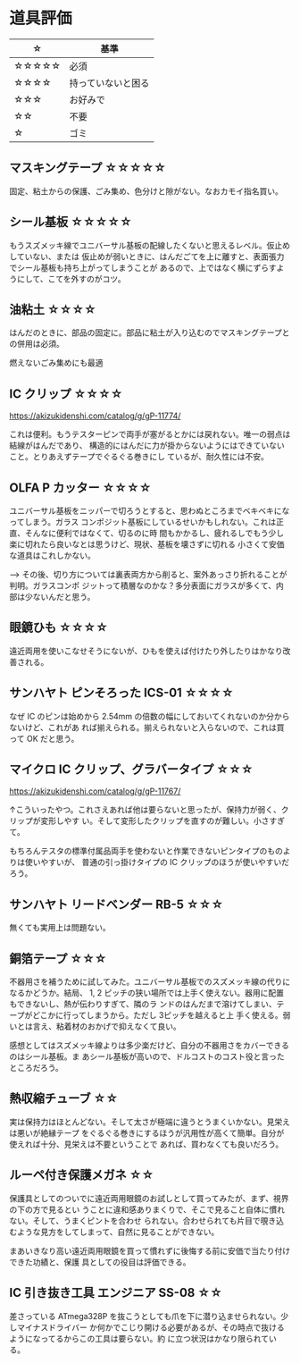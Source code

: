 # 道具評価

| ☆       | 基準               |
| ---      | ---                |
|☆☆☆☆☆| 必須               |
|☆☆☆☆  | 持っていないと困る |
|☆☆☆    | お好みで           |
|☆☆      | 不要               |
|☆        | ゴミ               |

## マスキングテープ ☆☆☆☆☆

固定、粘土からの保護、ごみ集め、色分けと隙がない。なおカモイ指名買い。

## シール基板 ☆☆☆☆☆

もうスズメッキ線でユニバーサル基板の配線したくないと思えるレベル。仮止めしていない、または
仮止めが弱いときに、はんだごてを上に離すと、表面張力でシール基板も持ち上がってしまうことが
あるので、上ではなく横にずらすようにして、こてを外すのがコツ。

## 油粘土 ☆☆☆☆

はんだのときに、部品の固定に。部品に粘土が入り込むのでマスキングテープとの併用は必須。

燃えないごみ集めにも最適

## IC クリップ ☆☆☆☆

https://akizukidenshi.com/catalog/g/gP-11774/

これは便利。もうテスターピンで両手が塞がるとかには戻れない。唯一の弱点は結線がはんだであり、
構造的にはんだに力が掛からないようにはできていないこと。とりあえずテープでぐるぐる巻きにし
ているが、耐久性には不安。

## OLFA P カッター ☆☆☆☆

ユニバーサル基板をニッパーで切ろうとすると、思わぬところまでベキベキになってしまう。ガラス
コンポジット基板にしているせいかもしれない。これは正直、そんなに便利ではなくて、切るのに時
間もかかるし、疲れるしでもう少し楽に切れたら良いなとは思うけど、現状、基板を壊さずに切れる
小さくて安価な道具はこれしかない。

--> その後、切り方については裏表両方から削ると、案外あっさり折れることが判明。ガラスコンポ
ジットって積層なのかな？多分表面にガラスが多くて、内部は少ないんだと思う。

## 眼鏡ひも ☆☆☆☆

遠近両用を使いこなせそうにないが、ひもを使えば付けたり外したりはかなり改善される。

## サンハヤト ピンそろった ICS-01 ☆☆☆☆

なぜ IC のピンは始めから 2.54mm の倍数の幅にしておいてくれないのか分からないけど、これがあ
れば揃えられる。揃えられないと入らないので、これは買って OK だと思う。

## マイクロ IC クリップ、グラバータイプ ☆☆☆

https://akizukidenshi.com/catalog/g/gP-11767/

↑こういったやつ。これさえあれば他は要らないと思ったが、保持力が弱く、クリップが変形しやす
い。そして変形したクリップを直すのが難しい。小さすぎて。

もちろんテスタの標準付属品両手を使わないと作業できないピンタイプのものよりは使いやすいが、
普通の引っ掛けタイプの IC クリップのほうが使いやすいだろう。

## サンハヤト リードベンダー RB-5 ☆☆☆

無くても実用上は問題ない。

## 銅箔テープ ☆☆☆

不器用さを補うために試してみた。ユニバーサル基板でのスズメッキ線の代りになるかどうか。結局、
1, 2 ピッチの狭い場所では上手く使えない。器用に配置もできないし、熱が伝わりすぎて、隣のラ
ンドのはんだまで溶けてしまい、テープがどこかに行ってしまうから。ただし 3ピッチを越えると上
手く使える。弱いとは言え、粘着材のおかげで抑えなくて良い。

感想としてはスズメッキ線よりは多少楽だけど、自分の不器用さをカバーできるのはシール基板。ま
あシール基板が高いので、ドルコストのコスト役と言ったところだろう。

## 熱収縮チューブ ☆☆

実は保持力はほとんどない。そして太さが極端に違うとうまくいかない。見栄えは悪いが絶縁テープ
をぐるぐる巻きにするほうが汎用性が高くて簡単。自分が使えれば十分、見栄えは不要ということで
あれば、買わなくても良いだろう。

## ルーペ付き保護メガネ ☆☆

保護具としてのついでに遠近両用眼鏡のお試しとして買ってみたが、まず、視界の下の方で見るとい
うことに違和感ありまくりで、そこで見ること自体に慣れない。そして、うまくピントを合わせ
られない。合わせられても片目で覗き込むような見方をしてしまって、自然に見ることができない。

まあいきなり高い遠近両用眼鏡を買って慣れずに後悔する前に安価で当たり付けできた功績と、保護
具としての役目は評価できる。

## IC 引き抜き工具 エンジニア SS-08 ☆☆

差さっている ATmega328P を抜こうとしても爪を下に潜り込ませられない。少しマイナスドライバー
か何かでこじり開ける必要があるが、その時点で抜けるようになってるからこの工具は要らない。約
に立つ状況はかなり限られている。
